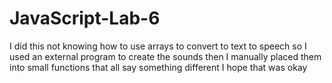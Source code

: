 # JavaScript-Lab-6
I did this not knowing how to use arrays to convert to text to speech so I used an external program to create the sounds then I manually placed them into small functions that all say something different I hope that was okay
